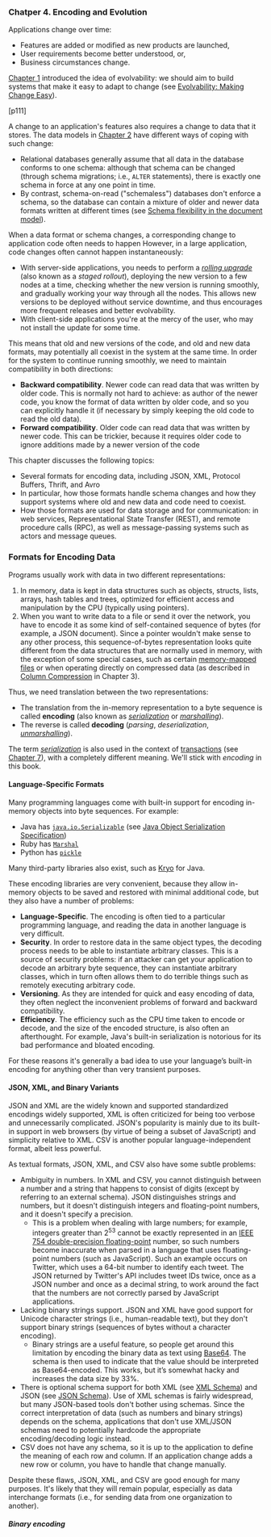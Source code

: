 ### **Chatper 4. Encoding and Evolution**

Applications change over time:

* Features are added or modified as new products are launched,
* User requirements become better understood, or,
* Business circumstances change.

[Chapter 1](ch1.md) introduced the idea of evolvability: we should aim to build systems that make it easy to adapt to change (see [Evolvability: Making Change Easy](ch1.md#evolvability-making-change-easy)).

[p111]

A change to an application's features also requires a change to data that it stores. The data models in [Chapter 2](ch2.md) have different ways of coping with such change:

* Relational databases generally assume that all data in the database conforms to one schema: although that schema can be changed (through schema migrations; i.e., `ALTER` statements), there is exactly one schema in force at any one point in time.
* By contrast, schema-on-read ("schemaless") databases don't enforce a schema, so the database can contain a mixture of older and newer data formats written at different times (see [Schema flexibility in the document model](ch2.md#schema-flexibility-in-the-document-model)).

When a data format or schema changes, a corresponding change to application code often needs to happen However, in a large application, code changes often cannot happen instantaneously:

* With server-side applications, you needs to perform a [*rolling upgrade*](https://en.wikipedia.org/wiki/Rolling_release) (also known as a *staged rollout*), deploying the new version to a few nodes at a time, checking whether the new version is running smoothly, and gradually working your way through all the nodes. This allows new versions to be deployed without service downtime, and thus encourages more frequent releases and better evolvability.
* With client-side applications you're at the mercy of the user, who may not install the update for some time.

This means that old and new versions of the code, and old and new data formats, may potentially all coexist in the system at the same time. In order for the system to continue running smoothly, we need to maintain compatibility in both directions:

* **Backward compatibility**. Newer code can read data that was written by older code. This is normally not hard to achieve: as author of the newer code, you know the format of data written by older code, and so you can explicitly handle it
(if necessary by simply keeping the old code to read the old data).
* **Forward compatibility**. Older code can read data that was written by newer code. This can be trickier, because it requires older code to ignore additions made by a newer version of the code

This chapter discusses the following topics:

* Several formats for encoding data, including JSON, XML, Protocol Buffers, Thrift, and Avro
* In particular, how those formats handle schema changes and how they support systems where old and new data and code need to coexist.
* How those formats are used for data storage and for communication: in web services, Representational State Transfer (REST), and remote procedure calls (RPC), as well as message-passing systems such as actors and message queues.

### Formats for Encoding Data

Programs usually work with data in two different representations:

1. In memory, data is kept in data structures such as objects, structs, lists, arrays, hash tables and trees, optimized for efficient access and manipulation by the CPU (typically using pointers).
2. When you want to write data to a file or send it over the network, you have to encode it as some kind of self-contained sequence of bytes (for example, a JSON document). Since a pointer wouldn't make sense to any other process, this sequence-of-bytes representation looks quite different from the data structures that are normally used in memory, with the exception of some special cases, such as certain [memory-mapped files](https://en.wikipedia.org/wiki/Memory-mapped_file) or when operating directly on compressed data (as described in [Column Compression](ch3.md#column-compression) in Chapter 3).

Thus, we need translation between the two representations:

* The translation from the in-memory representation to a byte sequence is called **encoding** (also known as [*serialization*](https://en.wikipedia.org/wiki/Serialization) or [*marshalling*](https://en.wikipedia.org/wiki/Marshalling_(computer_science))).
* The reverse is called **decoding** (*parsing*, *deserialization*, [*unmarshalling*](https://en.wikipedia.org/wiki/Unmarshalling)).

The term [*serialization*](https://en.wikipedia.org/wiki/Serializability) is also used in the context of [transactions](https://en.wikipedia.org/wiki/Database_transaction) (see [Chapter 7](ch7.md)), with a completely different meaning. We'll stick with *encoding* in this book.

#### Language-Specific Formats

Many programming languages come with built-in support for encoding in-memory
objects into byte sequences. For example:

* Java has [`java.io.Serializable`](https://docs.oracle.com/javase/8/docs/api/java/io/Serializable.html) (see [Java Object Serialization Specification](https://docs.oracle.com/javase/8/docs/platform/serialization/spec/serialTOC.html))
* Ruby has [`Marshal`](https://ruby-doc.org/core-2.5.0/Marshal.html)
* Python has [`pickle`](https://docs.python.org/3/library/pickle.html)

Many third-party libraries also exist, such as [Kryo](https://github.com/EsotericSoftware/kryo) for Java.

These encoding libraries are very convenient, because they allow in-memory objects to be saved and restored with minimal additional code, but they also have a number of problems:

* **Language-Specific**. The encoding is often tied to a particular programming language, and reading the data in another language is very difficult.
* **Security**. In order to restore data in the same object types, the decoding process needs to be able to instantiate arbitrary classes. This is a source of security problems: if an attacker can get your application to decode an arbitrary byte sequence, they can instantiate arbitrary classes, which in turn often allows them to do terrible things such as remotely executing arbitrary code.
* **Versioning**. As they are intended for quick and easy encoding of data, they often neglect the inconvenient problems of forward and backward compatibility.
* **Efficiency**. The efficiency such as the CPU time taken to encode or decode, and the size of the encoded structure, is also often an afterthought. For example, Java's built-in serialization is notorious for its bad performance and bloated encoding.

For these reasons it's generally a bad idea to use your language’s built-in encoding for anything other than very transient purposes.

#### JSON, XML, and Binary Variants

JSON and XML are the widely known and supported standardized encodings widely supported, XML is often criticized for being too verbose and unnecessarily complicated. JSON's popularity is mainly due to its built-in support in web browsers (by virtue of being a subset of JavaScript) and simplicity relative to XML. CSV is another popular language-independent format, albeit less powerful.

As textual formats, JSON, XML, and CSV also have some subtle problems:

* Ambiguity in numbers. In XML and CSV, you cannot distinguish between a number and a string that happens to consist of digits (except by referring to an external schema). JSON distinguishes strings and numbers, but it doesn't distinguish integers and floating-point numbers, and it doesn't specify a precision.
    * This is a problem when dealing with large numbers; for example, integers greater than 2<sup>53</sup> cannot be exactly represented in an [IEEE 754 double-precision floating-point](https://en.wikipedia.org/wiki/Double-precision_floating-point_format) number, so such numbers become inaccurate when parsed in a language that uses floating-point numbers (such as JavaScript). Such an example occurs on Twitter, which uses a 64-bit number to identify each tweet. The JSON returned by Twitter's API includes tweet IDs twice, once as a JSON number and once as a decimal string, to work around the fact that the numbers are not correctly parsed by JavaScript applications.
* Lacking binary strings support. JSON and XML have good support for Unicode character strings (i.e., human-readable text), but they don't support binary strings (sequences of bytes without a character encoding).
    * Binary strings are a useful feature, so people get around this limitation by encoding the binary data as text using [Base64](https://en.wikipedia.org/wiki/Base64). The schema is then used to indicate that the value should be interpreted as Base64-encoded. This works, but it’s somewhat hacky and increases the data size by 33%.
* There is optional schema support for both XML (see [XML Schema](https://www.w3.org/XML/Schema)) and JSON (see [JSON Schema](http://json-schema.org/)). Use of XML schemas is fairly widespread, but many JSON-based tools don't bother using schemas. Since the correct interpretation of data (such as numbers and binary strings) depends on the schema, applications that don't use XML/JSON schemas need to potentially hardcode the appropriate encoding/decoding logic instead.
* CSV does not have any schema, so it is up to the application to define the meaning of each row and column. If an application change adds a new row or column, you have to handle that change manually.

Despite these flaws, JSON, XML, and CSV are good enough for many purposes. It's likely that they will remain popular, especially as data interchange formats (i.e., for sending data from one organization to another).

##### **Binary encoding**
